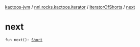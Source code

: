 [kactoos-jvm](../../index.md) / [nnl.rocks.kactoos.iterator](../index.md) / [IteratorOfShorts](index.md) / [next](./next.md)

# next

`fun next(): `[`Short`](https://kotlinlang.org/api/latest/jvm/stdlib/kotlin/-short/index.html)